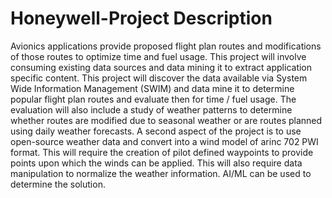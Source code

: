 # Honeywell-Project Description
Avionics applications provide proposed flight plan routes and modifications of those routes to optimize time and fuel usage.  This project will involve consuming existing data sources and data mining it to extract application specific content.
This project will discover the data available via System Wide Information Management (SWIM) and data mine it to determine popular flight plan routes and evaluate then for time / fuel usage.  The evaluation will also include a study of weather patterns to determine whether routes are modified due to seasonal weather or are routes planned using daily weather forecasts. 
A second aspect of the project is to use open-source weather data and convert into a wind model of arinc 702 PWI format.  This will require the creation of pilot defined waypoints to provide points upon which the winds can be applied.  This will also require data manipulation to normalize the weather information.  AI/ML can be used to determine the solution.
